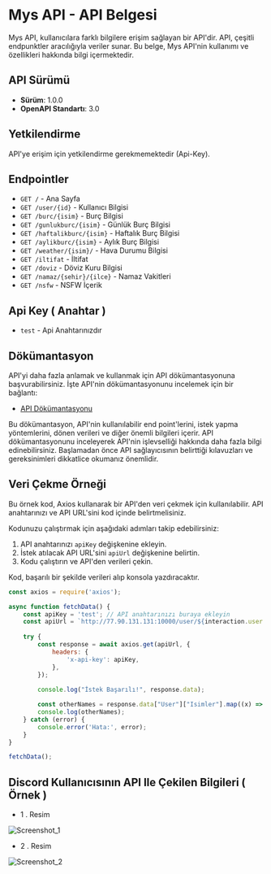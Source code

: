 # Mys API - API Belgesi

Mys API, kullanıcılara farklı bilgilere erişim sağlayan bir API'dir. API, çeşitli endpunktler aracılığıyla veriler sunar. Bu belge, Mys API'nin kullanımı ve özellikleri hakkında bilgi içermektedir.

## API Sürümü

- **Sürüm**: 1.0.0
- **OpenAPI Standartı**: 3.0

## Yetkilendirme

API'ye erişim için yetkilendirme gerekmemektedir (Api-Key).

## Endpointler

- `GET /` - Ana Sayfa
- `GET /user/{id}` - Kullanıcı Bilgisi
- `GET /burc/{isim}` - Burç Bilgisi
- `GET /gunlukburc/{isim}` - Günlük Burç Bilgisi
- `GET /haftalikburc/{isim}` - Haftalık Burç Bilgisi
- `GET /aylikburc/{isim}` - Aylık Burç Bilgisi
- `GET /weather/{isim}/` - Hava Durumu Bilgisi
- `GET /iltifat` - İltifat
- `GET /doviz` - Döviz Kuru Bilgisi
- `GET /namaz/{sehir}/{ilce}` - Namaz Vakitleri
- `GET /nsfw` - NSFW İçerik

## Api Key ( Anahtar )

- `test` - Api Anahtarınızdır

## Dökümantasyon

API'yi daha fazla anlamak ve kullanmak için API dökümantasyonuna başvurabilirsiniz. İşte API'nin dökümantasyonunu incelemek için bir bağlantı:

- [API Dökümantasyonu](http://77.90.131.131:10000/api-docs/)

Bu dökümantasyon, API'nin kullanılabilir end point'lerini, istek yapma yöntemlerini, dönen verileri ve diğer önemli bilgileri içerir. API dökümantasyonunu inceleyerek API'nin işlevselliği hakkında daha fazla bilgi edinebilirsiniz. Başlamadan önce API sağlayıcısının belirttiği kılavuzları ve gereksinimleri dikkatlice okumanız önemlidir.

## Veri Çekme Örneği

Bu örnek kod, Axios kullanarak bir API'den veri çekmek için kullanılabilir. API anahtarınızı ve API URL'sini kod içinde belirtmelisiniz.

Kodunuzu çalıştırmak için aşağıdaki adımları takip edebilirsiniz:

1. API anahtarınızı `apiKey` değişkenine ekleyin.
2. İstek atılacak API URL'sini `apiUrl` değişkenine belirtin.
3. Kodu çalıştırın ve API'den verileri çekin.

Kod, başarılı bir şekilde verileri alıp konsola yazdıracaktır.

```javascript
const axios = require('axios');

async function fetchData() {
    const apiKey = 'test'; // API anahtarınızı buraya ekleyin
    const apiUrl = `http://77.90.131.131:10000/user/${interaction.user.id}`; // İstek atılacak API URL'sini belirtin
    
    try {
        const response = await axios.get(apiUrl, {
            headers: {
                'x-api-key': apiKey,
            },
        });
        
        console.log("İstek Başarılı!", response.data);

        const otherNames = response.data["User"]["Isimler"].map((x) => x).join("\n");
        console.log(otherNames);
    } catch (error) {
        console.error('Hata:', error);
    }
}

fetchData();
```

## Discord Kullanıcısının API Ile Çekilen Bilgileri ( Örnek )

-  1 . Resim

![Screenshot_1](https://github.com/mysteriouss3/Mys-Api/assets/142053394/76141f14-6fe8-4b7b-a91a-7103d3cbac30)

-  2 . Resim

![Screenshot_2](https://github.com/mysteriouss3/Mys-Api/assets/142053394/19ba8a34-515b-41ab-a8e6-26f1c579e90a)

